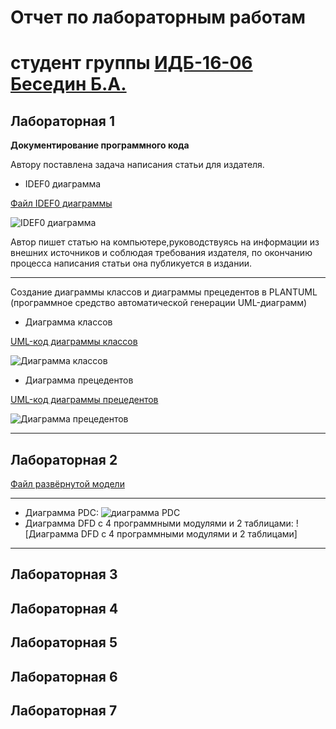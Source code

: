 # Отчет по лабораторным работам
# студент группы [ИДБ-16-06](https://github.com/stankin/design-2018/wiki/list-idb-16-06) [Беседин Б.А.](https://github.com/sggst)

## Лабораторная 1

**Документирование программного кода**

Автору поставлена задача написания статьи для издателя. 

+ IDEF0 диаграмма

[Файл IDEF0 диаграммы](https://github.com/sggst/Besedin.github.io/blob/master/writeArticle.rsf)

![IDEF0 диаграмма](https://github.com/sggst/Besedin.github.io/blob/master/idef0Besedin.png)

Автор пишет статью на компьютере,руководствуясь на информации из внешних источников и соблюдая требования издателя, по окончанию процесса написания статьи она публикуется в издании.

***

Создание диаграммы классов и диаграммы прецедентов в PLANTUML (программное средство автоматической генерации UML-диаграмм)

+ Диаграмма классов

[UML-код диаграммы классов](https://github.com/sggst/Besedin.github.io/blob/master/umlClass.txt)

![Диаграмма классов](https://github.com/sggst/Besedin.github.io/blob/master/diaClassBesedin.png)

+ Диаграмма прецедентов

[UML-код диаграммы прецедентов](https://github.com/sggst/Besedin.github.io/blob/master/umlPrec.txt)

![Диаграмма прецедентов](https://github.com/sggst/Besedin.github.io/blob/master/diaProcBesedin.png)

***

## Лабораторная 2

[Файл развёрнутой модели](https://github.com/sggst/Besedin.github.io/blob/master/writeArticleV.2.rsf)
***
+ Диаграмма PDC:
![диаграмма PDC](https://github.com/sggst/Besedin.github.io/blob/master/PDC.PNG)
+ Диаграмма DFD с 4 программными модулями и 2 таблицами:
![Диаграмма DFD с 4 программными модулями и 2 таблицами]
***
## Лабораторная 3

## Лабораторная 4

## Лабораторная 5

## Лабораторная 6

## Лабораторная 7

